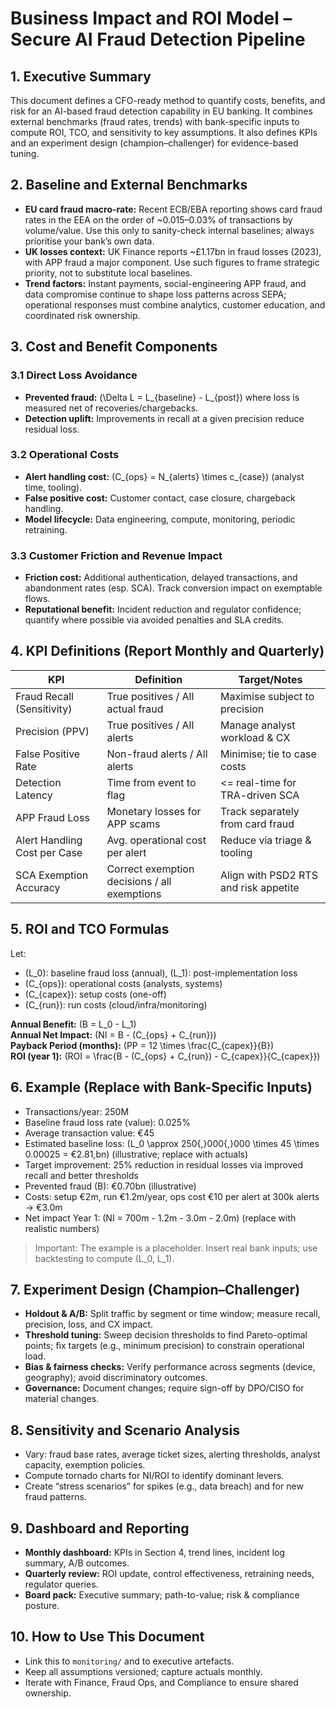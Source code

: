 # Business Impact and ROI Model – Secure AI Fraud Detection Pipeline

## 1. Executive Summary
This document defines a CFO-ready method to quantify costs, benefits, and risk for an AI-based fraud detection capability in EU banking. It combines external benchmarks (fraud rates, trends) with bank-specific inputs to compute ROI, TCO, and sensitivity to key assumptions. It also defines KPIs and an experiment design (champion–challenger) for evidence-based tuning.

## 2. Baseline and External Benchmarks
- **EU card fraud macro-rate:** Recent ECB/EBA reporting shows card fraud rates in the EEA on the order of ~0.015–0.03% of transactions by volume/value. Use this only to sanity-check internal baselines; always prioritise your bank’s own data.
- **UK losses context:** UK Finance reports ~£1.17bn in fraud losses (2023), with APP fraud a major component. Use such figures to frame strategic priority, not to substitute local baselines.
- **Trend factors:** Instant payments, social-engineering APP fraud, and data compromise continue to shape loss patterns across SEPA; operational responses must combine analytics, customer education, and coordinated risk ownership.

## 3. Cost and Benefit Components
### 3.1 Direct Loss Avoidance
- **Prevented fraud:** \(\Delta L = L_{baseline} - L_{post}\) where loss is measured net of recoveries/chargebacks.
- **Detection uplift:** Improvements in recall at a given precision reduce residual loss.

### 3.2 Operational Costs
- **Alert handling cost:** \(C_{ops} = N_{alerts} \times c_{case}\) (analyst time, tooling).
- **False positive cost:** Customer contact, case closure, chargeback handling.
- **Model lifecycle:** Data engineering, compute, monitoring, periodic retraining.

### 3.3 Customer Friction and Revenue Impact
- **Friction cost:** Additional authentication, delayed transactions, and abandonment rates (esp. SCA). Track conversion impact on exemptable flows.
- **Reputational benefit:** Incident reduction and regulator confidence; quantify where possible via avoided penalties and SLA credits.

## 4. KPI Definitions (Report Monthly and Quarterly)
| KPI | Definition | Target/Notes |
|---|---|---|
| Fraud Recall (Sensitivity) | True positives / All actual fraud | Maximise subject to precision |
| Precision (PPV) | True positives / All alerts | Manage analyst workload & CX |
| False Positive Rate | Non-fraud alerts / All alerts | Minimise; tie to case costs |
| Detection Latency | Time from event to flag | <= real-time for TRA-driven SCA |
| APP Fraud Loss | Monetary losses for APP scams | Track separately from card fraud |
| Alert Handling Cost per Case | Avg. operational cost per alert | Reduce via triage & tooling |
| SCA Exemption Accuracy | Correct exemption decisions / all exemptions | Align with PSD2 RTS and risk appetite |

## 5. ROI and TCO Formulas
Let:
- \(L_0\): baseline fraud loss (annual), \(L_1\): post-implementation loss  
- \(C_{ops}\): operational costs (analysts, systems)  
- \(C_{capex}\): setup costs (one-off)  
- \(C_{run}\): run costs (cloud/infra/monitoring)  

**Annual Benefit:** \(B = L_0 - L_1\)  
**Annual Net Impact:** \(NI = B - (C_{ops} + C_{run})\)  
**Payback Period (months):** \(PP = 12 \times \frac{C_{capex}}{B}\)  
**ROI (year 1):** \(ROI = \frac{B - (C_{ops} + C_{run}) - C_{capex}}{C_{capex}}\)

## 6. Example (Replace with Bank-Specific Inputs)
- Transactions/year: 250M  
- Baseline fraud loss rate (value): 0.025%  
- Average transaction value: €45  
- Estimated baseline loss: \(L_0 \approx 250{,}000{,}000 \times 45 \times 0.00025 = €2.81\,bn\) (illustrative; replace with actuals)  
- Target improvement: 25% reduction in residual losses via improved recall and better thresholds  
- Prevented fraud \(B\): €0.70bn (illustrative)  
- Costs: setup €2m, run €1.2m/year, ops cost €10 per alert at 300k alerts → €3.0m  
- Net impact Year 1: \(NI = 700m - 1.2m - 3.0m - 2.0m\) (replace with realistic numbers)

> Important: The example is a placeholder. Insert real bank inputs; use backtesting to compute \(L_0, L_1\).

## 7. Experiment Design (Champion–Challenger)
- **Holdout & A/B:** Split traffic by segment or time window; measure recall, precision, loss, and CX impact.
- **Threshold tuning:** Sweep decision thresholds to find Pareto-optimal points; fix targets (e.g., minimum precision) to constrain operational load.
- **Bias & fairness checks:** Verify performance across segments (device, geography); avoid discriminatory outcomes.
- **Governance:** Document changes; require sign-off by DPO/CISO for material changes.

## 8. Sensitivity and Scenario Analysis
- Vary: fraud base rates, average ticket sizes, alerting thresholds, analyst capacity, exemption policies.
- Compute tornado charts for NI/ROI to identify dominant levers.
- Create “stress scenarios” for spikes (e.g., data breach) and for new fraud patterns.

## 9. Dashboard and Reporting
- **Monthly dashboard:** KPIs in Section 4, trend lines, incident log summary, A/B outcomes.
- **Quarterly review:** ROI update, control effectiveness, retraining needs, regulator queries.
- **Board pack:** Executive summary; path-to-value; risk & compliance posture.

## 10. How to Use This Document
- Link this to `monitoring/` and to executive artefacts.
- Keep all assumptions versioned; capture actuals monthly.
- Iterate with Finance, Fraud Ops, and Compliance to ensure shared ownership.

